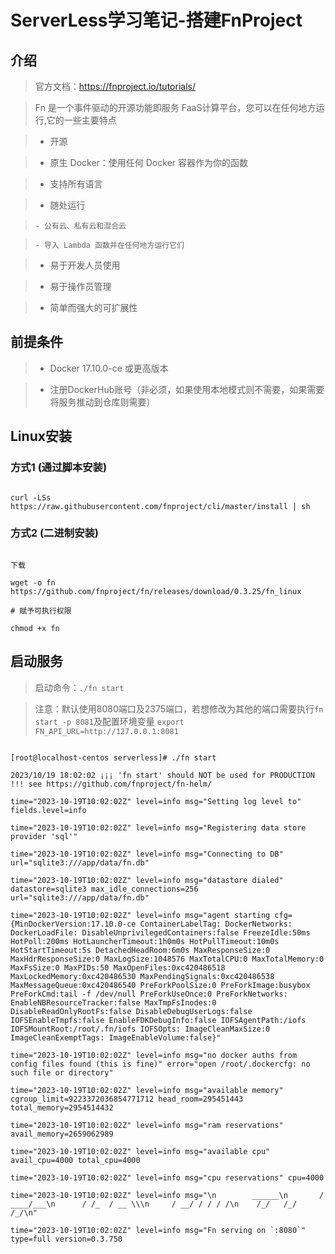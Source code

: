 # ServerLess学习笔记-搭建FnProject

## 介绍

> 官方文档：https://fnproject.io/tutorials/
>
> Fn 是一个事件驱动的开源功能即服务 FaaS计算平台，您可以在任何地方运行,它的一些主要特点
>
> - 开源
> - 原生 Docker：使用任何 Docker 容器作为你的函数
> - 支持所有语言
> - 随处运行
>     - 公有云、私有云和混合云
>     - 导入 Lambda 函数并在任何地方运行它们
> - 易于开发人员使用
> - 易于操作员管理
> - 简单而强大的可扩展性

## 前提条件

> - Docker 17.10.0-ce 或更高版本
> - 注册DockerHub账号（非必须，如果使用本地模式则不需要，如果需要将服务推动到仓库则需要）

## Linux安装

### 方式1 (通过脚本安装)

```shell
curl -LSs https://raw.githubusercontent.com/fnproject/cli/master/install | sh
```

### 方式2 (二进制安装)

```shell
下载
wget -o fn https://github.com/fnproject/fn/releases/download/0.3.25/fn_linux
# 赋予可执行权限
chmod +x fn
```

## 启动服务

> 启动命令：`./fn start`
>
> 注意：默认使用8080端口及2375端口，若想修改为其他的端口需要执行`fn start -p 8081`及配置环境变量 `export FN_API_URL=http://127.0.0.1:8081`

```
[root@localhost-centos serverless]# ./fn start
2023/10/19 18:02:02 ¡¡¡ 'fn start' should NOT be used for PRODUCTION !!! see https://github.com/fnproject/fn-helm/
time="2023-10-19T10:02:02Z" level=info msg="Setting log level to" fields.level=info
time="2023-10-19T10:02:02Z" level=info msg="Registering data store provider 'sql'"
time="2023-10-19T10:02:02Z" level=info msg="Connecting to DB" url="sqlite3:///app/data/fn.db"
time="2023-10-19T10:02:02Z" level=info msg="datastore dialed" datastore=sqlite3 max_idle_connections=256 url="sqlite3:///app/data/fn.db"
time="2023-10-19T10:02:02Z" level=info msg="agent starting cfg={MinDockerVersion:17.10.0-ce ContainerLabelTag: DockerNetworks: DockerLoadFile: DisableUnprivilegedContainers:false FreezeIdle:50ms HotPoll:200ms HotLauncherTimeout:1h0m0s HotPullTimeout:10m0s HotStartTimeout:5s DetachedHeadRoom:6m0s MaxResponseSize:0 MaxHdrResponseSize:0 MaxLogSize:1048576 MaxTotalCPU:0 MaxTotalMemory:0 MaxFsSize:0 MaxPIDs:50 MaxOpenFiles:0xc420486518 MaxLockedMemory:0xc420486530 MaxPendingSignals:0xc420486538 MaxMessageQueue:0xc420486540 PreForkPoolSize:0 PreForkImage:busybox PreForkCmd:tail -f /dev/null PreForkUseOnce:0 PreForkNetworks: EnableNBResourceTracker:false MaxTmpFsInodes:0 DisableReadOnlyRootFs:false DisableDebugUserLogs:false IOFSEnableTmpfs:false EnableFDKDebugInfo:false IOFSAgentPath:/iofs IOFSMountRoot:/root/.fn/iofs IOFSOpts: ImageCleanMaxSize:0 ImageCleanExemptTags: ImageEnableVolume:false}"
time="2023-10-19T10:02:02Z" level=info msg="no docker auths from config files found (this is fine)" error="open /root/.dockercfg: no such file or directory"
time="2023-10-19T10:02:02Z" level=info msg="available memory" cgroup_limit=9223372036854771712 head_room=295451443 total_memory=2954514432
time="2023-10-19T10:02:02Z" level=info msg="ram reservations" avail_memory=2659062989
time="2023-10-19T10:02:02Z" level=info msg="available cpu" avail_cpu=4000 total_cpu=4000
time="2023-10-19T10:02:02Z" level=info msg="cpu reservations" cpu=4000
time="2023-10-19T10:02:02Z" level=info msg="\n        ______\n       / ____/___\n      / /_  / __ \\\n     / __/ / / / /\n    /_/   /_/ /_/\n"
time="2023-10-19T10:02:02Z" level=info msg="Fn serving on `:8080`" type=full version=0.3.750

```


